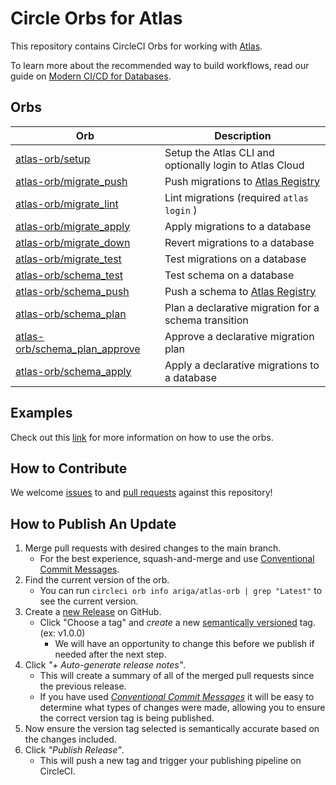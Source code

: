 # Circle Orbs for Atlas

This repository contains CircleCI Orbs for working with [Atlas](https://atlasgo.io).

To learn more about the recommended way to build workflows, read our guide on 
[Modern CI/CD for Databases](https://atlasgo.io/guides/modern-database-ci-cd).

## Orbs

| Orb                                                                                                  | Description                                                      |
|---------------------------------------------------------------------------------------------------------|------------------------------------------------------------------|
| [atlas-orb/setup](https://circleci.com/developer/orbs/orb/ariga/atlas-orb#commands-setup)               | Setup the Atlas CLI and optionally login to Atlas Cloud          |
| [atlas-orb/migrate_push](https://circleci.com/developer/orbs/orb/ariga/atlas-orb#commands-migrate_push) | Push migrations to [Atlas Registry](https://atlasgo.io/registry) |
| [atlas-orb/migrate_lint](https://circleci.com/developer/orbs/orb/ariga/atlas-orb#commands-migrate_lint) | Lint migrations (required `atlas login` )                        |
| [atlas-orb/migrate_apply](https://circleci.com/developer/orbs/orb/ariga/atlas-orb#commands-migrate_apply) | Apply migrations to a database                                 |
| [atlas-orb/migrate_down](https://circleci.com/developer/orbs/orb/ariga/atlas-orb#commands-migrate_down) | Revert migrations to a database                                  |
| [atlas-orb/migrate_test](https://circleci.com/developer/orbs/orb/ariga/atlas-orb#commands-migrate_test) | Test migrations on a database                                    |
| [atlas-orb/schema_test](https://circleci.com/developer/orbs/orb/ariga/atlas-orb#commands-schema_test)   | Test schema on a database                                        |
| [atlas-orb/schema_push](https://circleci.com/developer/orbs/orb/ariga/atlas-orb#commands-schema_push)   | Push a schema to [Atlas Registry](https://atlasgo.io/registry)   |
| [atlas-orb/schema_plan](https://circleci.com/developer/orbs/orb/ariga/atlas-orb#commands-schema_plan)   | Plan a declarative migration for a schema transition             |
| [atlas-orb/schema_plan_approve](https://circleci.com/developer/orbs/orb/ariga/atlas-orb#commands-schema_plan_approve) | Approve a declarative migration plan               |
| [atlas-orb/schema_apply](https://circleci.com/developer/orbs/orb/ariga/atlas-orb#commands-schema_apply) | Apply a declarative migrations to a database                     |

## Examples

Check out this [link](https://atlasgo.io/integrations/circleci-orbs) for more information on how to use the orbs.

## How to Contribute

We welcome [issues](https://github.com/ariga/atlas/issues) to and [pull requests](https://github.com/ariga/atlas-orb/pulls) against this repository!

## How to Publish An Update

1. Merge pull requests with desired changes to the main branch.
    - For the best experience, squash-and-merge and use [Conventional Commit Messages](https://conventionalcommits.org/).
2. Find the current version of the orb.
    - You can run `circleci orb info ariga/atlas-orb | grep "Latest"` to see the current version.
3. Create a [new Release](https://github.com/ariga/atlas-orb/releases/new) on GitHub.
    - Click "Choose a tag" and _create_ a new [semantically versioned](http://semver.org/) tag. (ex: v1.0.0)
      - We will have an opportunity to change this before we publish if needed after the next step.
4.  Click _"+ Auto-generate release notes"_.
    - This will create a summary of all of the merged pull requests since the previous release.
    - If you have used _[Conventional Commit Messages](https://conventionalcommits.org/)_ it will be easy to determine what types of changes were made, allowing you to ensure the correct version tag is being published.
5. Now ensure the version tag selected is semantically accurate based on the changes included.
6. Click _"Publish Release"_.
    - This will push a new tag and trigger your publishing pipeline on CircleCI.